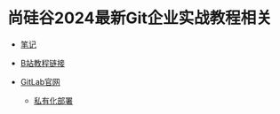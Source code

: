 # 尚硅谷2024最新Git企业实战教程相关
- [笔记](./Git与GitLab的企业实战.md)

- [B站教程链接](https://www.bilibili.com/video/BV1NK421Y7XZ)

- [GitLab官网](https://gitlab.cn/)
  - [私有化部署](https://gitlab.cn/install/)
